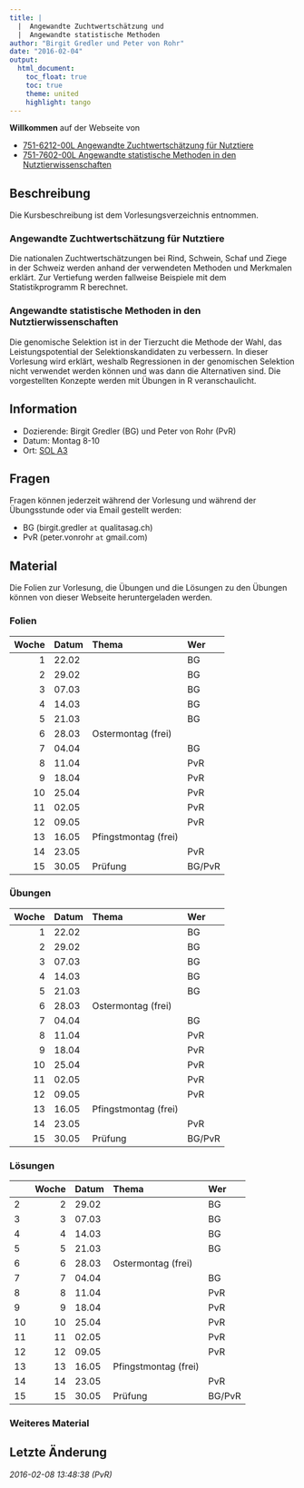 ```yaml
---
title: |
  |  Angewandte Zuchtwertschätzung und 
  |  Angewandte statistische Methoden
author: "Birgit Gredler und Peter von Rohr"
date: "2016-02-04"
output: 
  html_document:
    toc_float: true
    toc: true
    theme: united
    highlight: tango
---
```


__Willkommen__ auf der Webseite von

- [751-6212-00L Angewandte Zuchtwertschätzung für Nutztiere](https://www.lehrbetrieb.ethz.ch/edoz/kommLerneinheitPre.do?i=0)
- [751-7602-00L	Angewandte statistische Methoden in den Nutztierwissenschaften](https://www.lehrbetrieb.ethz.ch/edoz/kommLehrveranstaltungPre.do?i=1&j=0)

## Beschreibung
Die Kursbeschreibung ist dem Vorlesungsverzeichnis entnommen.

### Angewandte Zuchtwertschätzung für Nutztiere
Die nationalen Zuchtwertschätzungen bei Rind, Schwein, Schaf und Ziege in der Schweiz werden anhand der verwendeten Methoden und Merkmalen erklärt. Zur Vertiefung werden fallweise Beispiele mit dem Statistikprogramm R berechnet.

### Angewandte statistische Methoden in den Nutztierwissenschaften
Die genomische Selektion ist in der Tierzucht die Methode der Wahl, das Leistungspotential der Selektionskandidaten zu verbessern. In dieser Vorlesung wird erklärt, weshalb Regressionen in der genomischen Selektion nicht verwendet werden können und was dann die Alternativen sind. Die vorgestellten Konzepte werden mit Übungen in R veranschaulicht.

## Information
- Dozierende: Birgit Gredler (BG) und Peter von Rohr (PvR)
- Datum: Montag 8-10
- Ort: [SOL A3](http://www.mapsearch.ethz.ch/map/map.do?gebaeudeMap=SOL&lang=en)

## Fragen
Fragen können jederzeit während der Vorlesung und während der Übungsstunde oder via Email gestellt werden: 

- BG (birgit.gredler `at` qualitasag.ch)
- PvR (peter.vonrohr `at` gmail.com)

## Material
Die Folien zur Vorlesung, die Übungen und die Lösungen zu den Übungen können von dieser Webseite heruntergeladen werden. 


### Folien

| Woche|Datum |Thema                |Wer    |
|-----:|:-----|:--------------------|:------|
|     1|22.02 |                     |BG     |
|     2|29.02 |                     |BG     |
|     3|07.03 |                     |BG     |
|     4|14.03 |                     |BG     |
|     5|21.03 |                     |BG     |
|     6|28.03 |Ostermontag (frei)   |       |
|     7|04.04 |                     |BG     |
|     8|11.04 |                     |PvR    |
|     9|18.04 |                     |PvR    |
|    10|25.04 |                     |PvR    |
|    11|02.05 |                     |PvR    |
|    12|09.05 |                     |PvR    |
|    13|16.05 |Pfingstmontag (frei) |       |
|    14|23.05 |                     |PvR    |
|    15|30.05 |Prüfung              |BG/PvR |


### Übungen

| Woche|Datum |Thema                |Wer    |
|-----:|:-----|:--------------------|:------|
|     1|22.02 |                     |BG     |
|     2|29.02 |                     |BG     |
|     3|07.03 |                     |BG     |
|     4|14.03 |                     |BG     |
|     5|21.03 |                     |BG     |
|     6|28.03 |Ostermontag (frei)   |       |
|     7|04.04 |                     |BG     |
|     8|11.04 |                     |PvR    |
|     9|18.04 |                     |PvR    |
|    10|25.04 |                     |PvR    |
|    11|02.05 |                     |PvR    |
|    12|09.05 |                     |PvR    |
|    13|16.05 |Pfingstmontag (frei) |       |
|    14|23.05 |                     |PvR    |
|    15|30.05 |Prüfung              |BG/PvR |


### Lösungen

|   | Woche|Datum |Thema                |Wer    |
|:--|-----:|:-----|:--------------------|:------|
|2  |     2|29.02 |                     |BG     |
|3  |     3|07.03 |                     |BG     |
|4  |     4|14.03 |                     |BG     |
|5  |     5|21.03 |                     |BG     |
|6  |     6|28.03 |Ostermontag (frei)   |       |
|7  |     7|04.04 |                     |BG     |
|8  |     8|11.04 |                     |PvR    |
|9  |     9|18.04 |                     |PvR    |
|10 |    10|25.04 |                     |PvR    |
|11 |    11|02.05 |                     |PvR    |
|12 |    12|09.05 |                     |PvR    |
|13 |    13|16.05 |Pfingstmontag (frei) |       |
|14 |    14|23.05 |                     |PvR    |
|15 |    15|30.05 |Prüfung              |BG/PvR |


### Weiteres Material

      
## Letzte Änderung
_2016-02-08 13:48:38 (PvR)_
